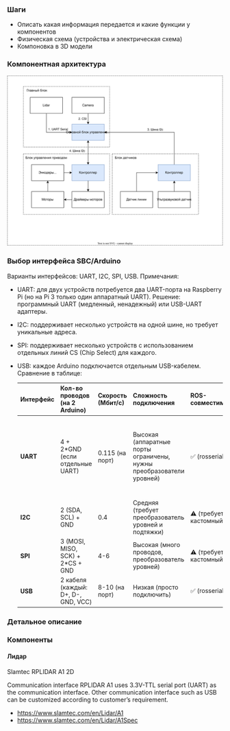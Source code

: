 
### Шаги

* Описать какая информация передается и какие функции у компонентов
* Физическая схема (устройства и электрическая схема) 
* Компоновка в 3D модели


### Компонентная архитектура

![Схема](media/Component_diagram.svg "Схема")

### Выбор интерфейса SBC/Arduino

Варианты интерфейсов: UART, I2C, SPI, USB.
Примечания:
- UART: для двух устройств потребуется два UART-порта на Raspberry Pi (но на Pi 3 только один аппаратный UART). Решение: программный UART (медленный, ненадежный) или USB-UART адаптеры.
- I2C: поддерживает несколько устройств на одной шине, но требует уникальные адреса.
- SPI: поддерживает несколько устройств с использованием отдельных линий CS (Chip Select) для каждого.
- USB: каждое Arduino подключается отдельным USB-кабелем.
  Сравнение в таблице:

  | Интерфейс | Кол-во проводов (на 2 Arduino) | Скорость (Мбит/с) | Сложность подключения | ROS-совместимость | Примечания |
  |-----------|--------------------------------|-------------------|------------------------|-------------------|------------|
  | **UART**  | 4 + 2*GND (если отдельные UART) | 0.115 (на порт)   | Высокая (аппаратные порты ограничены, нужны преобразователи уровней) | ✅ (rosserial) | На Pi 3 только один аппаратный UART. Для двух Arduino: использовать USB-UART адаптеры (фактически переход на USB). |
  | **I2C**   | 2 (SDA, SCL) + GND             | 0.4               | Средняя (требует преобразователь уровней и подтяжки) | ⚠️ (требует кастомный код) | Уникальные адреса для каждого Arduino. |
  | **SPI**   | 3 (MOSI, MISO, SCK) + 2*CS + GND | 4-6               | Высокая (много проводов, преобразователь уровней) | ⚠️ (требует кастомный код) | Для каждого Arduino свой CS. |
  | **USB**   | 2 кабеля (каждый: D+, D-, GND, VCC) | 8-10 (на порт)    | Низкая (просто подключить) | ✅ (rosserial) | Не требует дополнительных схем. |

### Детальное описание

### Компоненты
#### Лидар

Slamtec RPLIDAR A1 2D

Communication interface
RPLIDAR A1 uses 3.3V-TTL serial port (UART) as the communication interface.
Other communication interface such as USB can be customized according to
customer’s requirement. 

* https://www.slamtec.com/en/Lidar/A1
* https://www.slamtec.com/en/Lidar/A1Spec
